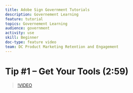 ```yaml
---
title: Adobe Sign Government Tutorials
description: Governement Learning
feature: tutorial
topics: Governement Learning
audience: government
activity: use
skill: Beginner
doc-type: feature video
team: DC Product Marketing Retention and Engagement
---
```


# Tip #1 – Get Your Tools (2:59)

>[!VIDEO](https://video.tv.adobe.com/v/34290)
